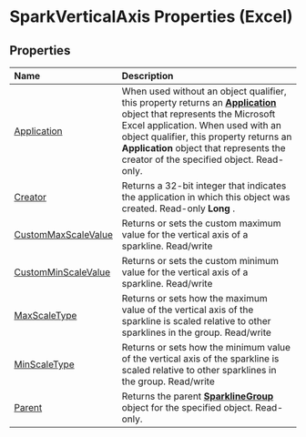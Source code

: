 
# SparkVerticalAxis Properties (Excel)

## Properties



|**Name**|**Description**|
|:-----|:-----|
|[Application](f92de9f0-9b57-ec63-d741-a8c548533b19.md)|When used without an object qualifier, this property returns an  **[Application](19b73597-5cf9-4f56-8227-b5211f657f6f.md)** object that represents the Microsoft Excel application. When used with an object qualifier, this property returns an **Application** object that represents the creator of the specified object. Read-only.|
|[Creator](931a6fd8-57cb-ca6f-44a6-aff2d5a2dfcb.md)|Returns a 32-bit integer that indicates the application in which this object was created. Read-only  **Long** .|
|[CustomMaxScaleValue](6589c4e5-21c6-c54d-bde5-ac2daa58f6f5.md)|Returns or sets the custom maximum value for the vertical axis of a sparkline. Read/write|
|[CustomMinScaleValue](1d5e7efa-1747-e871-1504-c917a4666d5c.md)|Returns or sets the custom minimum value for the vertical axis of a sparkline. Read/write|
|[MaxScaleType](14d04182-d6d2-b884-db8f-04cef4673e82.md)|Returns or sets how the maximum value of the vertical axis of the sparkline is scaled relative to other sparklines in the group. Read/write|
|[MinScaleType](e3a306db-fe5d-fe5b-23bb-b3e8b70a516c.md)|Returns or sets how the minimum value of the vertical axis of the sparkline is scaled relative to other sparklines in the group. Read/write|
|[Parent](a6bada2b-c103-b526-eb48-24520a30e71b.md)|Returns the parent  **[SparklineGroup](cc694d97-a3d3-3473-2e37-0ede67b97680.md)** object for the specified object. Read-only.|
